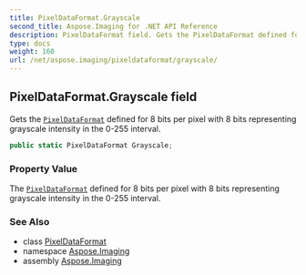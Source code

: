 ```yaml
---
title: PixelDataFormat.Grayscale
second_title: Aspose.Imaging for .NET API Reference
description: PixelDataFormat field. Gets the PixelDataFormat defined for 8 bits per pixel with 8 bits representing grayscale intensity in the 0255 interval
type: docs
weight: 160
url: /net/aspose.imaging/pixeldataformat/grayscale/
---
```

## PixelDataFormat.Grayscale field

Gets the [`PixelDataFormat`](../) defined for 8 bits per pixel with 8 bits representing grayscale intensity in the 0-255 interval.

```csharp
public static PixelDataFormat Grayscale;
```

### Property Value

The [`PixelDataFormat`](../) defined for 8 bits per pixel with 8 bits representing grayscale intensity in the 0-255 interval.

### See Also

* class [PixelDataFormat](../)
* namespace [Aspose.Imaging](../../pixeldataformat/)
* assembly [Aspose.Imaging](../../../)


